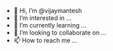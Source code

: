 - 👋 Hi, I’m @vijaymantesh
- 👀 I’m interested in ...
- 🌱 I’m currently learning ...
- 💞️ I’m looking to collaborate on ...
- 📫 How to reach me ...

<!---
vijaymantesh/vijaymantesh is a ✨ special ✨ repository because its `README.md` (this file) appears on your GitHub profile.
You can click the Preview link to take a look at your changes.
--->
